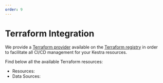 ```yaml
---
order: 9
---
```

# Terraform Integration


We provide a [Terraform provider](https://registry.terraform.io/providers/kestra-io/kestra/latest) available on the [Terraform registry](https://registry.terraform.io/) in order to facilitate all CI/CD management for your Kestra resources.

Find below all the available Terraform resources:

* Resources:
  <ChildTableOfContents page-url="/docs/terraform/resources/" />
* Data Sources:
  <ChildTableOfContents page-url="/docs/terraform/data-sources/" />

